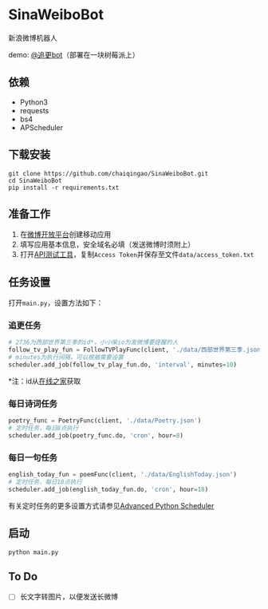 # SinaWeiboBot
新浪微博机器人

demo: [@追更bot](https://weibo.com/u/7429317732)（部署在一块树莓派上）

## 依赖

- Python3
- requests
- bs4
- APScheduler

## 下载安装

```shell script
git clone https://github.com/chaiqingao/SinaWeiboBot.git
cd SinaWeiboBot
pip install -r requirements.txt
```

## 准备工作

1. 在[微博开放平台](https://open.weibo.com)创建移动应用
2. 填写应用基本信息，安全域名必填（发送微博时须附上）
3. 打开[API测试工具](https://open.weibo.com/tools/console/)，复制`Access Token`并保存至文件`data/access_token.txt`

## 任务设置

打开`main.py`，设置方法如下：

### 追更任务

```python
# 2736为西部世界第三季的id*，小小柴io为发微博要提醒的人
follow_tv_play_fun = FollowTVPlayFunc(client, './data/西部世界第三季.json', '2736', '小小柴io')
# minutes为执行间隔，可以根据需要设置
scheduler.add_job(follow_tv_play_fun.do, 'interval', minutes=10)
```

*注：id从[在线之家](https://www.zxzj.me)获取

### 每日诗词任务

```python
poetry_func = PoetryFunc(client, './data/Poetry.json')
# 定时任务，每日8点执行
scheduler.add_job(poetry_func.do, 'cron', hour=8)
```

### 每日一句任务
```python
english_today_fun = poemFunc(client, './data/EnglishToday.json')
# 定时任务，每日18点执行
scheduler.add_job(english_today_fun.do, 'cron', hour=18)
```

有关定时任务的更多设置方式请参见[Advanced Python Scheduler](https://apscheduler.readthedocs.io/en/stable/)

## 启动

```shell script
python main.py
```

## To Do
- [ ] 长文字转图片，以便发送长微博
